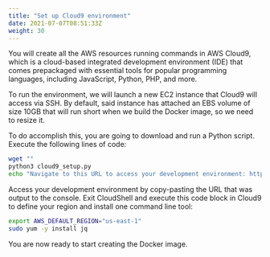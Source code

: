 ```yaml
---
title: "Set up Cloud9 environment"
date: 2021-07-07T08:51:33Z
weight: 30
---
```


You will create all the AWS resources running commands in AWS Cloud9, which is a cloud-based integrated development environment (IDE) that comes prepackaged with essential tools for popular programming languages, including JavaScript, Python, PHP, and more.

To run the environment, we will launch a new EC2 instance that Cloud9 will access via SSH. By default, said instance has attached an EBS volume of size 10GB that will run short when we build the Docker image, so we need to resize it.

To do accomplish this, you are going to download and run a Python script. Execute the following lines of code:

```bash
wget ""
python3 cloud9_setup.py
echo "Navigate to this URL to access your development environment: https://console.aws.amazon.com/cloud9/ide/{C9_ENV_ID}"
```

Access your development environment by copy-pasting the URL that was output to the console. Exit CloudShell and execute this code block in Cloud9 to define your region and install one command line tool:

```bash
export AWS_DEFAULT_REGION="us-east-1"
sudo yum -y install jq
```

You are now ready to start creating the Docker image.
